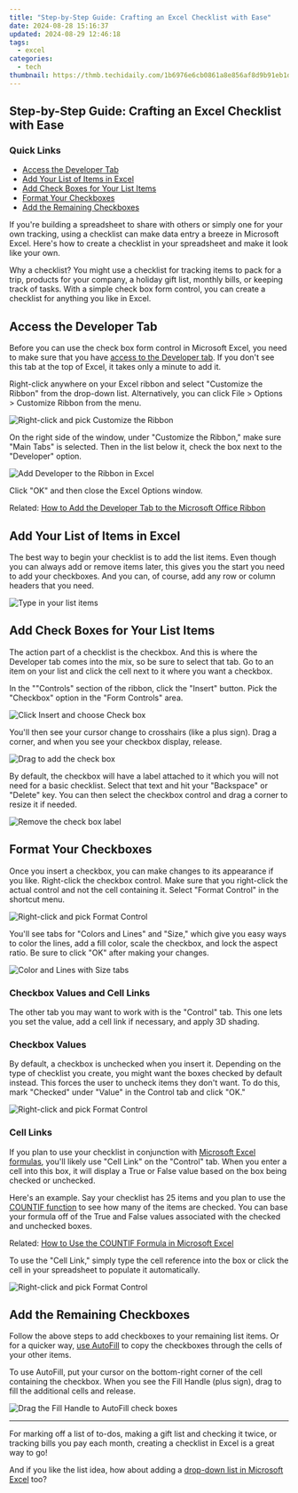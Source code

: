 ```yaml
---
title: "Step-by-Step Guide: Crafting an Excel Checklist with Ease"
date: 2024-08-28 15:16:37
updated: 2024-08-29 12:46:18
tags:
  - excel
categories:
  - tech
thumbnail: https://thmb.techidaily.com/1b6976e6cb0861a8e856af8d9b91eb1dc370f068cc6322414a1134e31c0876a0.jpg
---
```


## Step-by-Step Guide: Crafting an Excel Checklist with Ease

### Quick Links

* [Access the Developer Tab](https://some-knowledge.techidaily.com/new-guffaw-generator-pictorial-editor/)
* [Add Your List of Items in Excel](https://techidaily.com/1723808221412-how-to-block-calls-on-iphone-and-android-phone-quickly-and-easily/)
* [Add Check Boxes for Your List Items](https://pokemon-go-android.techidaily.com/here-are-some-pro-tips-for-pokemon-go-pvp-battles-on-realme-gt-5-pro-drfone-by-drfone-virtual-android/)
* [Format Your Checkboxes](https://android-pokemon-go.techidaily.com/in-2024-reasons-why-pokemon-gps-does-not-work-on-nokia-130-music-drfone-by-drfone-virtual-android/)
* [Add the Remaining Checkboxes](https://facebook-record-videos.techidaily.com/updated-2024-approved-brush-up-your-youtube-videos-with-color-correction/)

 If you're building a spreadsheet to share with others or simply one for your own tracking, using a checklist can make data entry a breeze in Microsoft Excel. Here's how to create a checklist in your spreadsheet and make it look like your own.

 Why a checklist? You might use a checklist for tracking items to pack for a trip, products for your company, a holiday gift list, monthly bills, or keeping track of tasks. With a simple check box form control, you can create a checklist for anything you like in Excel.

##  Access the Developer Tab

 Before you can use the check box form control in Microsoft Excel, you need to make sure that you have [access to the Developer tab](https://snapchat-videos.techidaily.com/2024-approved-captivating-comic-relief-in-snapchat-graphics/). If you don't see this tab at the top of Excel, it takes only a minute to add it.

 Right-click anywhere on your Excel ribbon and select "Customize the Ribbon" from the drop-down list. Alternatively, you can click File > Options > Customize Ribbon from the menu.

![Right-click and pick Customize the Ribbon](https://static1.howtogeekimages.com/wordpress/wp-content/uploads/2020/10/CustomizeTheRibbon-Excel.png) 

 On the right side of the window, under "Customize the Ribbon," make sure "Main Tabs" is selected. Then in the list below it, check the box next to the "Developer" option.

![Add Developer to the Ribbon in Excel](https://static1.howtogeekimages.com/wordpress/wp-content/uploads/2020/10/CustomizeTheRibbonDeveloperTab-Excel.png) 

 Click "OK" and then close the Excel Options window.

Related: [How to Add the Developer Tab to the Microsoft Office Ribbon](https://snapchat-videos.techidaily.com/2024-approved-captivating-comic-relief-in-snapchat-graphics/) 

##  Add Your List of Items in Excel

 The best way to begin your checklist is to add the list items. Even though you can always add or remove items later, this gives you the start you need to add your checkboxes. And you can, of course, add any row or column headers that you need.

![Type in your list items](https://static1.howtogeekimages.com/wordpress/wp-content/uploads/2020/10/AddListItems-Excel.png) 

##  Add Check Boxes for Your List Items

 The action part of a checklist is the checkbox. And this is where the Developer tab comes into the mix, so be sure to select that tab. Go to an item on your list and click the cell next to it where you want a checkbox.

 In the ""Controls" section of the ribbon, click the "Insert" button. Pick the "Checkbox" option in the "Form Controls" area.

![Click Insert and choose Check box](https://static1.howtogeekimages.com/wordpress/wp-content/uploads/2020/10/FormControlsCheckBox-Excel.png) 

 You'll then see your cursor change to crosshairs (like a plus sign). Drag a corner, and when you see your checkbox display, release.

![Drag to add the check box](https://static1.howtogeekimages.com/wordpress/wp-content/uploads/2020/10/InsertCheckBox-Excel.png) 

 By default, the checkbox will have a label attached to it which you will not need for a basic checklist. Select that text and hit your "Backspace" or "Delete" key. You can then select the checkbox control and drag a corner to resize it if needed.

![Remove the check box label](https://static1.howtogeekimages.com/wordpress/wp-content/uploads/2020/10/RemoveCheckBoxLabel-Excel.png) 

##  Format Your Checkboxes

 Once you insert a checkbox, you can make changes to its appearance if you like. Right-click the checkbox control. Make sure that you right-click the actual control and not the cell containing it. Select "Format Control" in the shortcut menu.

![Right-click and pick Format Control](https://static1.howtogeekimages.com/wordpress/wp-content/uploads/2020/10/FormatControl-Excel.png) 

 You'll see tabs for "Colors and Lines" and "Size," which give you easy ways to color the lines, add a fill color, scale the checkbox, and lock the aspect ratio. Be sure to click "OK" after making your changes.

![Color and Lines with Size tabs](https://static1.howtogeekimages.com/wordpress/wp-content/uploads/2020/10/FormatControlColorsSize-Excel.png) 

###  Checkbox Values and Cell Links

 The other tab you may want to work with is the "Control" tab. This one lets you set the value, add a cell link if necessary, and apply 3D shading.

###  Checkbox Values

 By default, a checkbox is unchecked when you insert it. Depending on the type of checklist you create, you might want the boxes checked by default instead. This forces the user to uncheck items they don't want. To do this, mark "Checked" under "Value" in the Control tab and click "OK."

![Right-click and pick Format Control](https://static1.howtogeekimages.com/wordpress/wp-content/uploads/2020/10/FormatControl-Excel.png) 

###  Cell Links

 If you plan to use your checklist in conjunction with [Microsoft Excel formulas](https://ai-voice.techidaily.com/new-2024-approved-top-6-mickey-mouse-voice-generators-providing-efficient-results/), you'll likely use "Cell Link" on the "Control" tab. When you enter a cell into this box, it will display a True or False value based on the box being checked or unchecked.

 Here's an example. Say your checklist has 25 items and you plan to use the [COUNTIF function](https://win-forum.techidaily.com/complete-tutorial-clearing-out-windows-10-memory-dump-data/) to see how many of the items are checked. You can base your formula off of the True and False values associated with the checked and unchecked boxes.

Related: [How to Use the COUNTIF Formula in Microsoft Excel](https://win-forum.techidaily.com/complete-tutorial-clearing-out-windows-10-memory-dump-data/) 

 To use the "Cell Link," simply type the cell reference into the box or click the cell in your spreadsheet to populate it automatically.

![Right-click and pick Format Control](https://static1.howtogeekimages.com/wordpress/wp-content/uploads/2020/10/FormatControl-Excel.png) 

##  Add the Remaining Checkboxes

 Follow the above steps to add checkboxes to your remaining list items. Or for a quicker way, [use AutoFill](https://visual-screen-recording.techidaily.com/new-in-2024-top-5-best-hdmi-21-gaming-monitors-ps5-compatible/) to copy the checkboxes through the cells of your other items.

 To use AutoFill, put your cursor on the bottom-right corner of the cell containing the checkbox. When you see the Fill Handle (plus sign), drag to fill the additional cells and release.

![Drag the Fill Handle to AutoFill check boxes](https://static1.howtogeekimages.com/wordpress/wp-content/uploads/2020/10/AutoFillCheckBoxes-Excel.png) 

---

 For marking off a list of to-dos, making a gift list and checking it twice, or tracking bills you pay each month, creating a checklist in Excel is a great way to go!

 And if you like the list idea, how about adding a [drop-down list in Microsoft Excel](https://hardware-updates.techidaily.com/download-and-install-the-newest-version-of-corsair-k55-drivers-today/) too?

<ins class="adsbygoogle"
     style="display:block"
     data-ad-format="autorelaxed"
     data-ad-client="ca-pub-7571918770474297"
     data-ad-slot="1223367746"></ins>



<ins class="adsbygoogle"
     style="display:block"
     data-ad-client="ca-pub-7571918770474297"
     data-ad-slot="8358498916"
     data-ad-format="auto"
     data-full-width-responsive="true"></ins>

